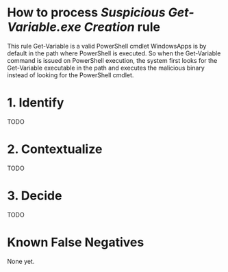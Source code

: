 # How to process *Suspicious Get-Variable.exe Creation* rule
This rule Get-Variable is a valid PowerShell cmdlet
WindowsApps is by default in the path where PowerShell is executed.
So when the Get-Variable command is issued on PowerShell execution, the system first looks for the Get-Variable executable in the path and executes the malicious binary instead of looking for the PowerShell cmdlet.

# 1. Identify
TODO

# 2. Contextualize
TODO

# 3. Decide
TODO

# Known False Negatives
None yet.

